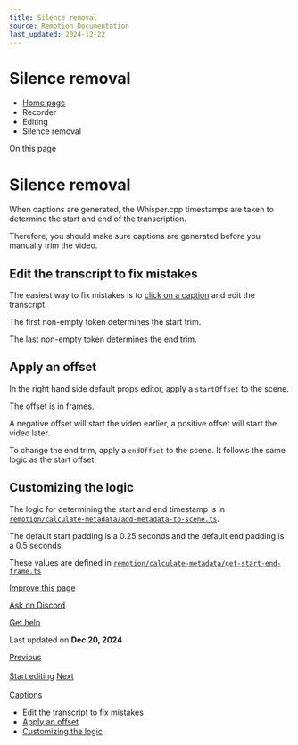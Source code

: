 ```yaml
---
title: Silence removal
source: Remotion Documentation
last_updated: 2024-12-22
---
```


# Silence removal

- [Home page](/)
- Recorder
- Editing
- Silence removal

On this page

# Silence removal

When captions are generated, the Whisper.cpp timestamps are taken to determine the start and end of the transcription.

Therefore, you should make sure captions are generated before you manually trim the video.

## Edit the transcript to fix mistakes [​](\#edit-the-transcript-to-fix-mistakes "Direct link to Edit the transcript to fix mistakes")

The easiest way to fix mistakes is to [click on a caption](/docs/recorder/editing/captions) and edit the transcript.

The first non-empty token determines the start trim.

The last non-empty token determines the end trim.

## Apply an offset [​](\#apply-an-offset "Direct link to Apply an offset")

In the right hand side default props editor, apply a `startOffset` to the scene.

The offset is in frames.

A negative offset will start the video earlier, a positive offset will start the video later.

To change the end trim, apply a `endOffset` to the scene. It follows the same logic as the start offset.

## Customizing the logic [​](\#customizing-the-logic "Direct link to Customizing the logic")

The logic for determining the start and end timestamp is in [`remotion/calculate-metadata/add-metadata-to-scene.ts`](https://github.com/remotion-dev/recorder/blob/main/remotion/calculate-metadata/add-metadata-to-scene.ts#L56).

The default start padding is a 0.25 seconds and the default end padding is a 0.5 seconds.

These values are defined in [`remotion/calculate-metadata/get-start-end-frame.ts`](https://github.com/remotion-dev/recorder/blob/main/remotion/calculate-metadata/get-start-end-frame.ts#L8)

[Improve this page](https://github.com/remotion-dev/remotion/edit/main/packages/docs/docs/recorder/editing/silence-removal.mdx)

[Ask on Discord](https://remotion.dev/discord)

[Get help](/docs/get-help)

Last updated on **Dec 20, 2024**

[Previous\
\
Start editing](/docs/recorder/editing/) [Next\
\
Captions](/docs/recorder/editing/captions)

- [Edit the transcript to fix mistakes](#edit-the-transcript-to-fix-mistakes)
- [Apply an offset](#apply-an-offset)
- [Customizing the logic](#customizing-the-logic)
